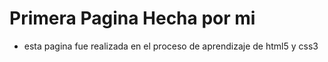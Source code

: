 # Primera Pagina Hecha por mi 
* esta pagina fue realizada en el proceso de aprendizaje de html5 y css3 
